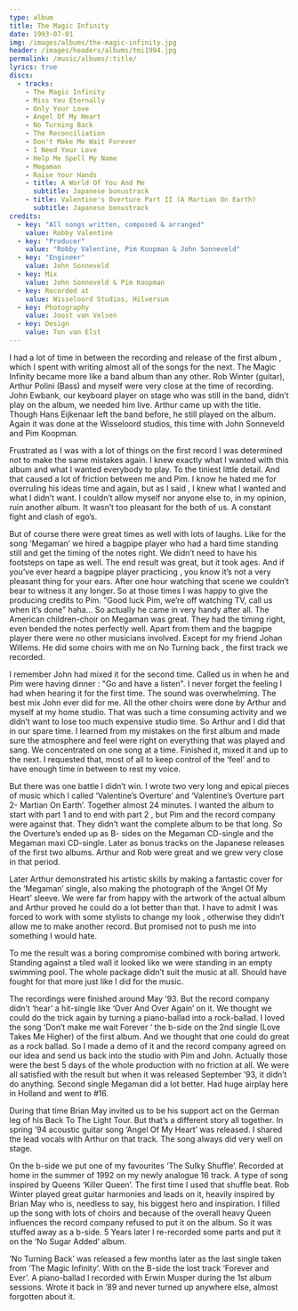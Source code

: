 ```yaml
---
type: album
title: The Magic Infinity
date: 1993-07-01
img: /images/albums/the-magic-infinity.jpg
header: /images/headers/albums/tmi1994.jpg
permalink: /music/albums/:title/
lyrics: true
discs:
  - tracks:
    - The Magic Infinity
    - Miss You Eternally
    - Only Your Love
    - Angel Of My Heart
    - No Turning Back
    - The Reconciliation
    - Don't Make Me Wait Forever
    - I Need Your Love
    - Help Me Spell My Name
    - Megaman
    - Raise Your Hands
    - title: A World Of You And Me
      subtitle: Japanese bonustrack
    - title: Valentine's Overture Part II (A Martian On Earth)
      subtitle: Japanese bonustrack
credits:
  - key: "All songs written, composed & arranged"
    value: Robby Valentine
  - key: "Producer"
    value: "Robby Valentine, Pim Koopman & John Sonneveld"    
  - key: "Engineer"
    value: John Sonneveld
  - key: Mix    
    value: John Sonneveld & Pim Koopman
  - key: Recorded at
    value: Wisseloord Studios, Hilversum    
  - key: Photography
    value: Joost van Velsen
  - key: Design
    value: Ton van Elst
---
```


I had a lot of time in between the recording and release of the first album , which I spent with writing almost all of the songs for the next.
The Magic Infinity became more like a band album than any other. Rob Winter (guitar), Arthur Polini (Bass) and myself were very close at the time of recording. John Ewbank, our keyboard player on stage who was still in the band, didn’t play on the album, we needed him live.
Arthur came up with the title.
Though Hans Eijkenaar left the band before, he still played on the album.
Again it was done at the Wisseloord studios, this time with John Sonneveld and Pim Koopman.

Frustrated as I was with a lot of things on the first record I was determined not to make the same mistakes again. I knew exactly what I wanted with this album and what I wanted everybody to play. To the tiniest little detail.
And that caused a lot of friction between me and Pim.
I know he hated me for overruling his ideas time and again, but as I said , I knew what I wanted and what I didn’t want. I couldn’t allow myself nor anyone else to, in my opinion, ruin another album. It wasn’t too pleasant for the both of us. A constant fight and clash of ego’s.

But of course there were great times as well with lots of laughs.
Like for the song ‘Megaman’ we hired a bagpipe player who had a hard time standing still and get the timing of the notes right. We didn’t need to have his footsteps on tape as well. The end result was great, but it took ages. And if you’ve ever heard a bagpipe player practicing , you know it’s not a very pleasant thing for your ears. After one hour watching that scene we couldn’t bear to witness it any longer. So at those times I was happy to give the producing credits to Pim. "Good luck Pim, we’re off watching TV, call us when it’s done" haha… So actually he came in very handy after all.
The American children-choir on Megaman was great. They had the timing right, even bended the notes perfectly well.
Apart from them and the bagpipe player there were no other musicians involved. Except for my friend Johan Willems. He did some choirs with me on No Turning back , the first track we recorded.

I remember John had mixed it for the second time. Called us in when he and Pim were having dinner : "Go and have a listen". I never forget the feeling I had when hearing it for the first time. The sound was overwhelming. The best mix John ever did for me.
All the other choirs were done by Arthur and myself at my home studio.
That was such a time consuming activity and we didn’t want to lose too much expensive studio time. So Arthur and I did that in our spare time.
I learned from my mistakes on the first album and made sure the atmosphere and feel were right on everything that was played and sang. We concentrated on one song at a time. Finished it, mixed it and up to the next.
I requested that, most of all to keep control of the ‘feel’ and to have enough time in between to rest my voice.

But there was one battle I didn’t win.
I wrote two very long and epical pieces of music which I called ‘Valentine’s Overture’ and ‘Valentine’s Overture part 2- Martian On Earth’.
Together almost 24 minutes. I wanted the album to start with part 1 and to end with part 2 , but Pim and the record company were against that. They didn’t want the complete album to be that long. So the Overture’s ended up as B- sides on the Megaman CD-single and the Megaman maxi CD-single. Later as bonus tracks on the Japanese releases of the first two albums.
Arthur and Rob were great and we grew very close in that period.

Later Arthur demonstrated his artistic skills by making a fantastic cover for the ‘Megaman’ single, also making the photograph of the ‘Angel Of My Heart’ sleeve. We were far from happy with the artwork of the actual album and Arthur proved he could do a lot better than that.
I have to admit I was forced to work with some stylists to change my look , otherwise they didn’t allow me to make another record.
But promised not to push me into something I would hate.

To me the result was a boring compromise combined with boring artwork.
Standing against a tiled wall it looked like we were standing in an empty swimming pool. The whole package didn’t suit the music at all.
Should have fought for that more just like I did for the music.

The recordings were finished around May ’93. But the record company didn’t ‘hear’ a hit-single like ‘Over And Over Again’ on it. We thought we could do the trick again by turning a piano-ballad into a rock-ballad. I loved the song ‘Don’t make me wait Forever ‘ the b-side on the 2nd single (Love Takes Me Higher) of the first album. And we thought that one could do great as a rock ballad.
So I made a demo of it and the record company agreed on our idea and send us back into the studio with Pim and John. Actually those were the best 5 days of the whole production with no friction at all. We were all satisfied with the result but when it was released September ’93, it didn’t do anything.
Second single Megaman did a lot better. Had huge airplay here in Holland and went to #16.

During that time Brian May invited us to be his support act on the German leg of his Back To The Light Tour. But that’s a different story all together.
In spring ’94 acoustic guitar song ‘Angel Of My Heart’ was released. I shared the lead vocals with Arthur on that track. The song always did very well on stage.

On the b-side we put one of my favourites ‘The Sulky Shuffle’. Recorded at home in the summer of 1992 on my newly analogue 16 track. A type of song inspired by Queens ‘Killer Queen’. The first time I used that shuffle beat. Rob Winter played great guitar harmonies and leads on it, heavily inspired by Brian May who is, needless to say, his biggest hero and inspiration. I filled up the song with lots of choirs and because of the overall heavy Queen influences the record company refused to put it on the album. So it was stuffed away as a b-side. 5 Years later I re-recorded some parts and put it on the ‘No Sugar Added’ album.

‘No Turning Back’ was released a few months later as the last single taken from ‘The Magic Infinity’. With on the B-side the lost track ‘Forever and Ever’. A piano-ballad I recorded with Erwin Musper during the 1st album sessions. Wrote it back in ’89 and never turned up anywhere else, almost forgotten about it.